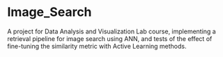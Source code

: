 # Image_Search

A project for Data Analysis and Visualization Lab course, implementing a retrieval pipeline for image search using ANN, and tests of the effect of fine-tuning the similarity metric with Active Learning methods.
